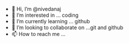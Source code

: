 - 👋 Hi, I’m @nivedanaj
- 👀 I’m interested in ... coding 
- 🌱 I’m currently learning ... github 
- 💞️ I’m looking to collaborate on ...git and github
- 📫 How to reach me ...

<!---
nivedanaj/nivedanaj is a ✨ special ✨ repository because its `README.md` (this file) appears on your GitHub profile.
You can click the Preview link to take a look at your changes.
--->
